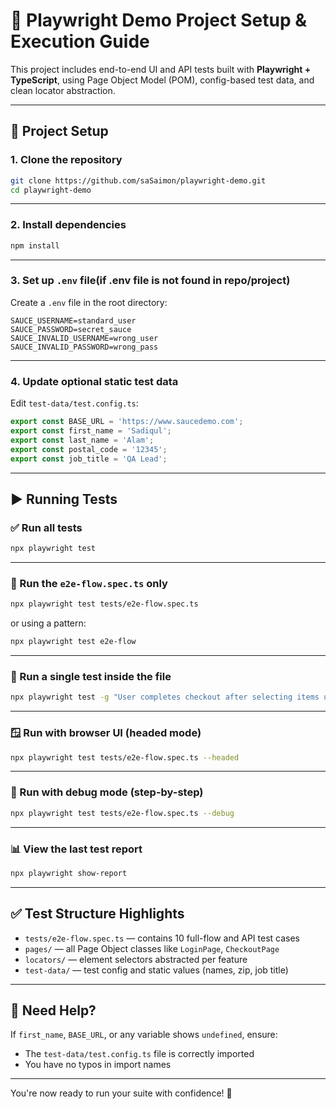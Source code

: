 # 🚀 Playwright Demo Project Setup & Execution Guide

This project includes end-to-end UI and API tests built with **Playwright + TypeScript**, using Page Object Model (POM), config-based test data, and clean locator abstraction.

---

## 📁 Project Setup

### 1. Clone the repository

```bash
git clone https://github.com/saSaimon/playwright-demo.git
cd playwright-demo
```

---

### 2. Install dependencies

```bash
npm install
```

---

### 3. Set up `.env` file(if .env file is not found in repo/project)

Create a `.env` file in the root directory:

```env
SAUCE_USERNAME=standard_user
SAUCE_PASSWORD=secret_sauce
SAUCE_INVALID_USERNAME=wrong_user
SAUCE_INVALID_PASSWORD=wrong_pass
```

---

### 4. Update optional static test data

Edit `test-data/test.config.ts`:

```ts
export const BASE_URL = 'https://www.saucedemo.com';
export const first_name = 'Sadiqul';
export const last_name = 'Alam';
export const postal_code = '12345';
export const job_title = 'QA Lead';
```

---

## ▶️ Running Tests

### ✅ Run all tests

```bash
npx playwright test
```

---

### 🎯 Run the `e2e-flow.spec.ts` only

```bash
npx playwright test tests/e2e-flow.spec.ts
```

or using a pattern:

```bash
npx playwright test e2e-flow
```

---

### 🧪 Run a single test inside the file

```bash
npx playwright test -g "User completes checkout after selecting items under $30"
```

---

### 🪟 Run with browser UI (headed mode)

```bash
npx playwright test tests/e2e-flow.spec.ts --headed
```

---

### 🧵 Run with debug mode (step-by-step)

```bash
npx playwright test tests/e2e-flow.spec.ts --debug
```

---

### 📊 View the last test report

```bash
npx playwright show-report
```

---

## ✅ Test Structure Highlights

- `tests/e2e-flow.spec.ts` — contains 10 full-flow and API test cases
- `pages/` — all Page Object classes like `LoginPage`, `CheckoutPage`
- `locators/` — element selectors abstracted per feature
- `test-data/` — test config and static values (names, zip, job title)

---

## 💬 Need Help?

If `first_name`, `BASE_URL`, or any variable shows `undefined`, ensure:
- The `test-data/test.config.ts` file is correctly imported
- You have no typos in import names

---

You're now ready to run your suite with confidence! 🚀
